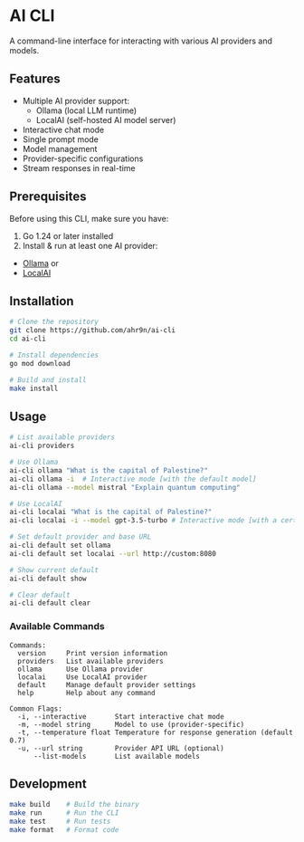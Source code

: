 # AI CLI

A command-line interface for interacting with various AI providers and models.

## Features

- Multiple AI provider support:
  - Ollama (local LLM runtime)
  - LocalAI (self-hosted AI model server)
- Interactive chat mode
- Single prompt mode
- Model management
- Provider-specific configurations
- Stream responses in real-time

## Prerequisites

Before using this CLI, make sure you have:

1. Go 1.24 or later installed
2. Install & run at least one AI provider:
  - [Ollama](https://ollama.ai/) or
  - [LocalAI](https://github.com/go-skynet/LocalAI)

## Installation

```bash
# Clone the repository
git clone https://github.com/ahr9n/ai-cli
cd ai-cli

# Install dependencies
go mod download

# Build and install
make install
```

## Usage

```bash
# List available providers
ai-cli providers

# Use Ollama
ai-cli ollama "What is the capital of Palestine?"
ai-cli ollama -i  # Interactive mode [with the default model]
ai-cli ollama --model mistral "Explain quantum computing"

# Use LocalAI
ai-cli localai "What is the capital of Palestine?"
ai-cli localai -i --model gpt-3.5-turbo # Interactive mode [with a certain model]

# Set default provider and base URL
ai-cli default set ollama
ai-cli default set localai --url http://custom:8080

# Show current default
ai-cli default show

# Clear default
ai-cli default clear
```

### Available Commands
```
Commands:
  version     Print version information
  providers   List available providers
  ollama      Use Ollama provider
  localai     Use LocalAI provider
  default     Manage default provider settings
  help        Help about any command

Common Flags:
  -i, --interactive       Start interactive chat mode
  -m, --model string      Model to use (provider-specific)
  -t, --temperature float Temperature for response generation (default 0.7)
  -u, --url string        Provider API URL (optional)
      --list-models       List available models
```

## Development

```bash
make build    # Build the binary
make run      # Run the CLI
make test     # Run tests
make format   # Format code
```
